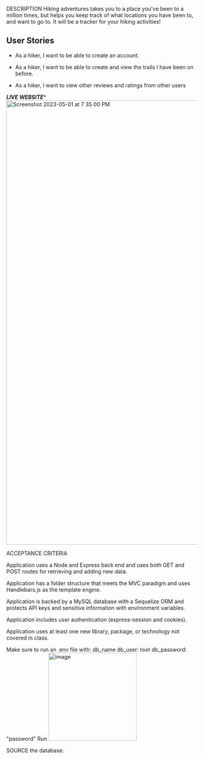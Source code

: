 DESCRIPTION
Hiking adventures takes you to a place you've been to a million times, but helps you keep track of what locations you have been to, and want to go to. It will be a tracker for your hiking activities!

## User Stories

* As a hiker, I want to be able to create an account.

* As a hiker, I want to be able to create and view the trails I have been on before.

* As a hiker, I want to view other reviews and ratings from other users



***LIVE WEBSITE****
<img width="1172" alt="Screenshot 2023-05-01 at 7 35 00 PM" src="https://user-images.githubusercontent.com/120343929/235567981-9e9510be-26d6-44f1-bccd-c10652a38059.png">



ACCEPTANCE CRITERIA

Application uses a Node and Express back end and uses both GET and POST routes for retrieving and adding new data.

Application has a folder structure that meets the MVC paradigm and uses Handlebars.js as the template engine.

Application is backed by a MySQL database with a Sequelize ORM and protects API keys and sensitive information with environment variables.

Application includes user authentication (express-session and cookies).

Application uses at least one new library, package, or technology not covered in class.



Make sure to run an .env file with: 
db_name 
db_user: root 
db_password: "password"
Run <img width="232" alt="image" src="https://user-images.githubusercontent.com/120343929/235568248-f1fb1288-5dc2-40ec-a9e5-ffb666d471df.png">

SOURCE the database.
